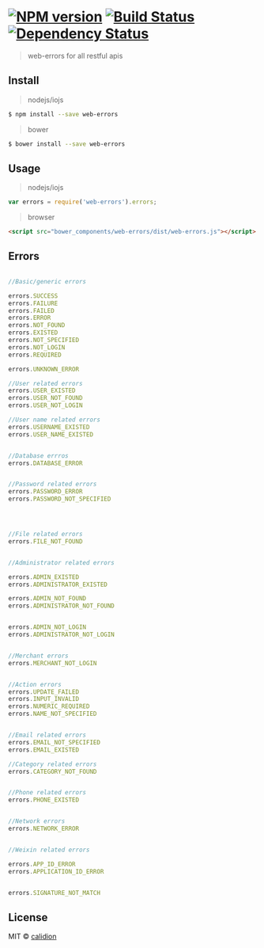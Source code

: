 #  [![NPM version][npm-image]][npm-url] [![Build Status][travis-image]][travis-url] [![Dependency Status][daviddm-image]][daviddm-url]

> web-errors for all restful apis


## Install

> nodejs/iojs
```sh
$ npm install --save web-errors
```
> bower
```sh
$ bower install --save web-errors
```

## Usage

> nodejs/iojs
```js
var errors = require('web-errors').errors;
```

> browser
```html
<script src="bower_components/web-errors/dist/web-errors.js"></script>
```

## Errors


```js

//Basic/generic errors

errors.SUCCESS
errors.FAILURE
errors.FAILED
errors.ERROR
errors.NOT_FOUND
errors.EXISTED
errors.NOT_SPECIFIED
errors.NOT_LOGIN
errors.REQUIRED

errors.UNKNOWN_ERROR

//User related errors
errors.USER_EXISTED
errors.USER_NOT_FOUND
errors.USER_NOT_LOGIN

//User name related errors
errors.USERNAME_EXISTED
errors.USER_NAME_EXISTED


//Database errros
errors.DATABASE_ERROR


//Password related errors
errors.PASSWORD_ERROR
errors.PASSWORD_NOT_SPECIFIED




//File related errors
errors.FILE_NOT_FOUND


//Administrator related errors

errors.ADMIN_EXISTED
errors.ADMINISTRATOR_EXISTED

errors.ADMIN_NOT_FOUND
errors.ADMINISTRATOR_NOT_FOUND


errors.ADMIN_NOT_LOGIN
errors.ADMINISTRATOR_NOT_LOGIN


//Merchant errors
errors.MERCHANT_NOT_LOGIN


//Action errors
errors.UPDATE_FAILED
errors.INPUT_INVALID
errors.NUMERIC_REQUIRED
errors.NAME_NOT_SPECIFIED


//Email related errors
errors.EMAIL_NOT_SPECIFIED
errors.EMAIL_EXISTED

//Category related errors
errors.CATEGORY_NOT_FOUND


//Phone related errors
errors.PHONE_EXISTED


//Network errors
errors.NETWORK_ERROR


//Weixin related errors

errors.APP_ID_ERROR
errors.APPLICATION_ID_ERROR


errors.SIGNATURE_NOT_MATCH

```




## License

MIT © [calidion](blog.3gcnbeta.com)


[npm-image]: https://badge.fury.io/js/web-errors.svg
[npm-url]: https://npmjs.org/package/web-errors
[travis-image]: https://travis-ci.org/Web-Errors/node.svg?branch=master
[travis-url]: https://travis-ci.org/Web-Errors/node
[daviddm-image]: https://david-dm.org/Web-Errors/node.svg?theme=shields.io
[daviddm-url]: https://david-dm.org/Web-Errors/node
